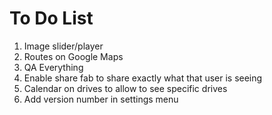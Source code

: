 # To Do List

1. Image slider/player
2. Routes on Google Maps
3. QA Everything
4. Enable share fab to share exactly what that user is seeing
5. Calendar on drives to allow to see specific drives
6. Add version number in settings menu
